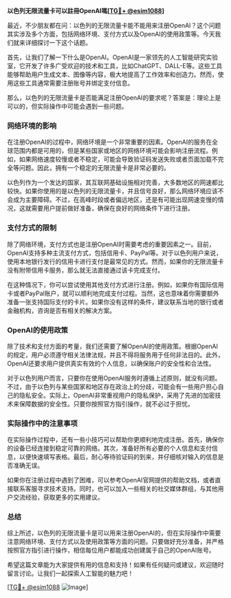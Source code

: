 **以色列无限流量卡可以註冊OpenAI嗎[[TG💪+ @esim1088](https://t.me/s/esim1088)]**

最近，不少朋友都在问：以色列的无限流量卡能不能用来注册OpenAI？这个问题其实涉及多个方面，包括网络环境、支付方式以及OpenAI的使用政策等。今天我们就来详细探讨一下这个话题。

首先，让我们了解一下什么是OpenAI。OpenAI是一家领先的人工智能研究实验室，它开发了许多广受欢迎的技术和工具，比如ChatGPT、DALL-E等。这些工具能够帮助用户生成文本、图像等内容，极大地提高了工作效率和创造力。然而，使用这些工具通常需要注册账号并绑定支付信息。

那么，以色列的无限流量卡是否能满足注册OpenAI的要求呢？答案是：理论上是可以的，但实际操作中可能会遇到一些问题。

### 网络环境的影响

在注册OpenAI的过程中，网络环境是一个非常重要的因素。OpenAI的服务在全球范围内都是可用的，但是某些国家或地区的网络环境可能会影响注册流程。例如，如果网络速度较慢或者不稳定，可能会导致验证码发送失败或者页面加载不完全等问题。因此，拥有一个稳定的无限流量卡是非常必要的。

以色列作为一个发达的国家，其互联网基础设施相对完善，大多数地区的网速都比较快。如果你使用的是以色列的无限流量卡，并且信号良好，那么网络环境应该不会成为主要障碍。不过，在高峰时段或者偏远地区，还是有可能出现网速变慢的情况，这就需要用户提前做好准备，确保在良好的网络条件下进行注册。

### 支付方式的限制

除了网络环境，支付方式也是注册OpenAI时需要考虑的重要因素之一。目前，OpenAI支持多种主流支付方式，包括信用卡、PayPal等。对于以色列用户来说，使用本地银行发行的信用卡进行支付是最常见的方式。然而，如果你的无限流量卡没有附带信用卡服务，那么就无法直接通过该卡完成支付。

在这种情况下，你可以尝试使用其他支付方式进行注册。例如，如果你有国际信用卡或者PayPal账户，就可以顺利地完成支付过程。当然，这也意味着你需要额外准备一张支持国际支付的卡片。如果你没有这样的条件，建议联系当地的银行或者金融机构，咨询是否有相关的解决方案。

### OpenAI的使用政策

除了技术和支付方面的考量，我们还需要了解OpenAI的使用政策。根据OpenAI的规定，用户必须遵守相关法律法规，并且不得将服务用于任何非法目的。此外，OpenAI还要求用户提供真实有效的个人信息，以确保账户的安全性和合法性。

对于以色列用户而言，只要你在使用OpenAI服务时遵循上述原则，就没有问题。不过，由于以色列与某些国家和地区存在政治上的分歧，可能会有一些用户担心自己的隐私安全。实际上，OpenAI非常重视用户的隐私保护，采用了先进的加密技术来保障数据的安全性。只要你按照官方指引操作，就不必过于担忧。

### 实际操作中的注意事项

在实际操作过程中，还有一些小技巧可以帮助你更顺利地完成注册。首先，确保你的设备已经连接到稳定可靠的网络。其次，准备好所有必要的个人信息和支付信息，以便快速填写表格。最后，耐心等待验证码的到来，并仔细核对输入的信息是否准确无误。

如果你在注册过程中遇到了困难，可以参考OpenAI官网提供的帮助文档，或者直接联系客服寻求技术支持。同时，也可以加入一些相关的社交媒体群组，与其他用户交流经验，获取更多的实用建议。

### 总结

综上所述，以色列的无限流量卡是可以用来注册OpenAI的，但在实际操作中需要注意网络环境、支付方式以及使用政策等方面的问题。只要做好充分准备，并严格按照官方指引进行操作，相信每位用户都能成功创建属于自己的OpenAI账号。

希望这篇文章能为大家提供有用的信息和支持！如果有任何疑问或建议，欢迎随时留言讨论。让我们一起探索人工智能的魅力吧！

[[TG💪+ @esim1088](https://t.me/s/esim1088) ![Image](https://i.postimg.cc/4NQfJmqS/Snipaste-2025-05-13-00-14-12.png)]